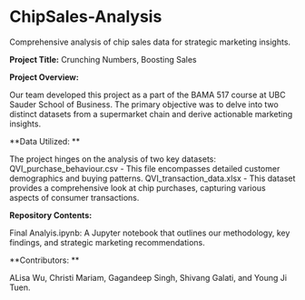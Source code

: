 # ChipSales-Analysis
 Comprehensive analysis of chip sales data for strategic marketing insights.

**Project Title:**
Crunching Numbers, Boosting Sales

**Project Overview:**

Our team developed this project as a part of the BAMA 517 course at UBC Sauder School of Business. The primary objective was to delve into two distinct datasets from a supermarket chain and derive actionable marketing insights.

**Data Utilized: **

The project hinges on the analysis of two key datasets:
QVI_purchase_behaviour.csv - This file encompasses detailed customer demographics and buying patterns. QVI_transaction_data.xlsx - This dataset provides a comprehensive look at chip purchases, capturing various aspects of consumer transactions.

**Repository Contents:**

Final Analyis.ipynb: A Jupyter notebook that outlines our methodology, key findings, and strategic marketing recommendations.

**Contributors: **

ALisa Wu, Christi Mariam, Gagandeep Singh, Shivang Galati, and Young Ji Tuen.

